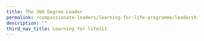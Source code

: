 ```yaml
---
title: The 360 Degree Leader
permalink: /compassionate-leaders/learning-for-life-programme/leadership-course/the-360-degree-leader/
description: ""
third_nav_title: Learning for life111
---
```


